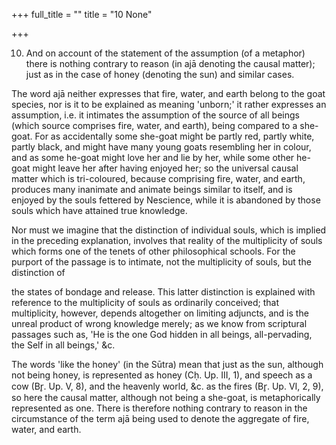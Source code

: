 +++
full_title = ""
title = "10 None"

+++




10. And on account of the statement of the assumption (of a metaphor) there is nothing contrary to reason (in ajā denoting the causal matter); just as in the case of honey (denoting the sun) and similar cases.

The word ajā neither expresses that fire, water, and earth belong to the goat species, nor is it to be explained as meaning 'unborn;' it rather expresses an assumption, i.e. it intimates the assumption of the source of all beings (which source comprises fire, water, and earth), being compared to a she-goat. For as accidentally some she-goat might be partly red, partly white, partly black, and might have many young goats resembling her in colour, and as some he-goat might love her and lie by her, while some other he-goat might leave her after having enjoyed her; so the universal causal matter which is tri-coloured, because comprising fire, water, and earth, produces many inanimate and animate beings similar to itself, and is enjoyed by the souls fettered by Nescience, while it is abandoned by those souls which have attained true knowledge.

Nor must we imagine that the distinction of individual souls, which is implied in the preceding explanation, involves that reality of the multiplicity of souls which forms one of the tenets of other philosophical schools. For the purport of the passage is to intimate, not the multiplicity of souls, but the distinction of

the states of bondage and release. This latter distinction is explained with reference to the multiplicity of souls as ordinarily conceived; that multiplicity, however, depends altogether on limiting adjuncts, and is the unreal product of wrong knowledge merely; as we know from scriptural passages such as, 'He is the one God hidden in all beings, all-pervading, the Self in all beings,' &c.

The words 'like the honey' (in the Sūtra) mean that just as the sun, although not being honey, is represented as honey (Cḥ. Up. III, 1), and speech as a cow (Br̥. Up. V, 8), and the heavenly world, &c. as the fires (Br̥. Up. VI, 2, 9), so here the causal matter, although not being a she-goat, is metaphorically represented as one. There is therefore nothing contrary to reason in the circumstance of the term ajā being used to denote the aggregate of fire, water, and earth.

